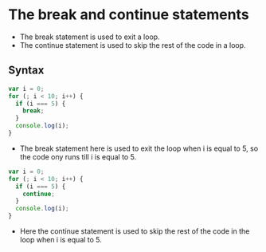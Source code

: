 # The break and continue statements

- The break statement is used to exit a loop.
- The continue statement is used to skip the rest of the code in a loop.

## Syntax

```js
var i = 0;
for (; i < 10; i++) {
  if (i === 5) {
    break;
  }
  console.log(i);
}
```

- The break statement here is used to exit the loop when i is equal to 5, so the code ony runs till i is equal to 5.

```js
var i = 0;
for (; i < 10; i++) {
  if (i === 5) {
    continue;
  }
  console.log(i);
}
```

- Here the continue statement is used to skip the rest of the code in the loop when i is equal to 5.
